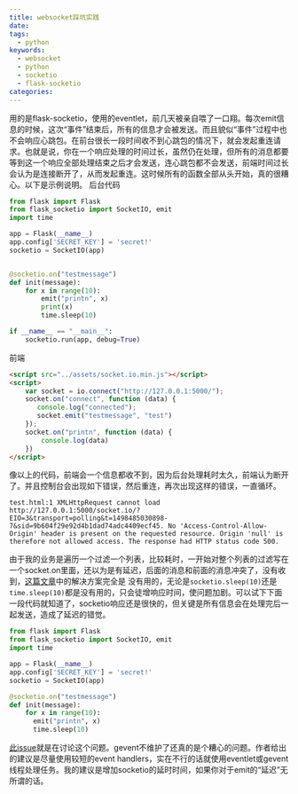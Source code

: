 ```yaml
---
title: websocket踩坑实践
date:
tags:
  - python
keywords:
  - websocket
  - python
  - socketio
  - flask-socketio
categories:
---
```

用的是flask-socketio，使用的eventlet，前几天被亲自喂了一口翔。每次emit信息的时候，这次“事件”结束后，所有的信息才会被发送。而且貌似“事件”过程中也不会响应心跳包。在前台很长一段时间收不到心跳包的情况下，就会发起重连请求。也就是说，你在一个响应处理的时间过长，虽然仍在处理，但所有的消息都要等到这一个响应全部处理结束之后才会发送，连心跳包都不会发送，前端时间过长会认为是连接断开了，从而发起重连。这时候所有的函数全部从头开始，真的很糟心。以下是示例说明。
后台代码
```python
from flask import Flask
from flask_socketio import SocketIO, emit
import time

app = Flask(__name__)
app.config['SECRET_KEY'] = 'secret!'
socketio = SocketIO(app)


@socketio.on("testmessage")
def init(message):
    for x in range(10):
        emit("printn", x)
        print(x)
        time.sleep(10)

if __name__ == "__main__":
    socketio.run(app, debug=True)
```
前端
```html
<script src="../assets/socket.io.min.js"></script>
<script>
    var socket = io.connect("http://127.0.0.1:5000/");
    socket.on("connect", function (data) {
       console.log("connected");
       socket.emit("testmessage", "test")
    });
    socket.on("printn", function (data) {
        console.log(data)
    })
</script>
```
像以上的代码，前端会一个信息都收不到，因为后台处理耗时太久，前端认为断开了。并且控制台会出现如下错误，然后重连，再次出现这样的错误，一直循环。
```error
test.html:1 XMLHttpRequest cannot load http://127.0.0.1:5000/socket.io/?EIO=3&transport=polling&t=1498485030898-7&sid=9b604f29e92d4b1dad74adc4409ecf45. No 'Access-Control-Allow-Origin' header is present on the requested resource. Origin 'null' is therefore not allowed access. The response had HTTP status code 500.
```
由于我的业务是遍历一个过滤一个列表，比较耗时，一开始对整个列表的过滤写在一个socket.on里面，还以为是有延迟，后面的消息和前面的消息冲突了，没有收到，[这篇文章](http://www.mamicode.com/info-detail-1667562.html)中的解决方案完全是 没有用的，无论是` socketio.sleep(10) `还是` time.sleep(10) `都是没有用的，只会徒增响应时间，使问题加剧。可以试下下面一段代码就知道了，socketio响应还是很快的，但关键是所有信息会在处理完后一起发送，造成了延迟的错觉。
```python
from flask import Flask
from flask_socketio import SocketIO, emit
import time

app = Flask(__name__)
app.config['SECRET_KEY'] = 'secret!'
socketio = SocketIO(app)

@socketio.on("testmessage")
def init(message):
    for x in range(10):
      emit("printn", x)
      time.sleep(10)
```
[此issue](https://github.com/miguelgrinberg/Flask-SocketIO/issues/266)就是在讨论这个问题。gevent不维护了还真的是个糟心的问题。作者给出的建议是尽量使用较短的event handlers，实在不行的话就使用eventlet或gevent线程处理任务。我的建议是增加socketio的延时时间，如果你对于emit的“延迟”无所谓的话。
